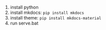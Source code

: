1. install python 
2. install mkdocs: <code>pip install mkdocs</code>
3. install theme: <code>pip install mkdocs-material</code>
3. run serve.bat
